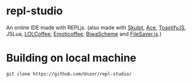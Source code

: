 # repl-studio
An online IDE made with REPLjs. (also made with [Skulpt](https://skulpt.org), [Ace](https://ace.c9.io), [ToastifyJS](https://apvarun.github.io/toastify-js/#), JSLua, [LOLCoffee](https://github.com/replit-archive/lol-coffee), [Emoticoffee](https://github.com/replit-archive/emoticoffee), [BiwaScheme](https://github.com/biwascheme/biwascheme) and [FileSaver.js](https://github.com/eligrey/FileSaver.js/).)

# Building on local machine
```
git clone https://github.com/Unzor/repl-studio/
```
